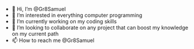 - 👋 Hi, I’m @Gr8Samuel
- 👀 I’m interested in everything computer programming
- 🌱 I’m currently working on my coding skills
- 💞️ I’m looking to collaborate on any project that can boost my knowledge on my current path
- 📫 How to reach me @Gr8Samuel

<!---
Gr8Samuel/Gr8Samuel is a ✨ special ✨ repository because its `README.md` (this file) appears on your GitHub profile.
You can click the Preview link to take a look at your changes.
--->
